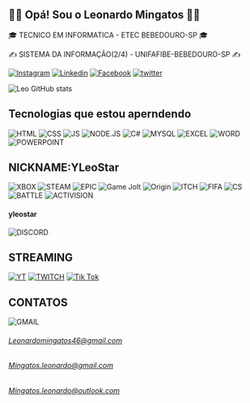 
## 👨‍💻 Opá! Sou o Leonardo Mingatos 👨‍💻

🎓 TECNICO EM INFORMATICA - ETEC BEBEDOURO-SP 🎓

✍️ SISTEMA DA INFORMAÇÃO(2/4) - UNIFAFIBE-BEBEDOURO-SP ✍️

[![Instagram](https://img.shields.io/badge/Instagram-E4405F?style=for-the-badge&logo=instagram&logoColor=white)](https://www.instagram.com/mingatos.leo/)
[![Linkedin](https://img.shields.io/badge/LinkedIn-0077B5?style=for-the-badge&logo=linkedin&logoColor=white)](https://www.linkedin.com/in/leonardo-mingatos-237658231/)
[![Facebook](https://img.shields.io/badge/Facebook-1877F2?style=for-the-badge&logo=facebook&logoColor=white)](https://www.facebook.com/leonardo.mingatos?locale=pt_BR)
[![twitter](https://img.shields.io/badge/Twitter-1DA1F2?style=for-the-badge&logo=twitter&logoColor=white)](https://x.com/Mingatos_Leo)

![Leo GitHub stats](https://github-readme-stats.vercel.app/api?username=LeoMingatos&show_icons=true&theme=dark)

## Tecnologias que estou aperndendo

  ![HTML](https://img.shields.io/badge/HTML5-E34F26?style=for-the-badge&logo=html5&logoColor=white)
  ![CSS](https://img.shields.io/badge/CSS-239120?&style=for-the-badge&logo=css3&logoColor=white)
  ![JS](https://img.shields.io/badge/JavaScript-F7DF1E?style=for-the-badge&logo=javascript&logoColor=black)
  ![NODE.JS](https://img.shields.io/badge/Node.js-43853D?style=for-the-badge&logo=node.js&logoColor=white)
  ![C#](https://img.shields.io/badge/C%23-239120?style=for-the-badge&logo=c-sharp&logoColor=white)
  ![MYSQL](https://img.shields.io/badge/MySQL-00000F?style=for-the-badge&logo=mysql&logoColor=white)
  ![EXCEL](https://img.shields.io/badge/Microsoft_Excel-217346?style=for-the-badge&logo=microsoft-excel&logoColor=white)
  ![WORD](https://img.shields.io/badge/Microsoft_Word-2B579A?style=for-the-badge&logo=microsoft-word&logoColor=white)
  ![POWERPOINT](https://img.shields.io/badge/Microsoft_PowerPoint-B7472A?style=for-the-badge&logo=microsoft-powerpoint&logoColor=white)


  ## NICKNAME:YLeoStar

 ![XBOX](https://img.shields.io/badge/Xbox-107C10?style=for-the-badge&logo=xbox&logoColor=white)
 ![STEAM](https://img.shields.io/badge/Steam-000000?style=for-the-badge&logo=steam&logoColor=white)
 ![EPIC](https://img.shields.io/badge/Epic%20Games-313131?style=for-the-badge&logo=Epic%20Games&logoColor=white)
 ![Game Jolt](https://img.shields.io/badge/Game%20Jolt-CCFF00?style=for-the-badge&logo=Game%20Jolt&logoColor=white)
 ![Origin](https://img.shields.io/badge/Origin-148EFF?style=for-the-badge&logo=origin&logoColor=white)
 ![ITCH](https://img.shields.io/badge/Itch.io-FA5C5C?style=for-the-badge&logo=itchdotio&logoColor=white)
 ![FIFA](	https://img.shields.io/badge/FIFA-B7312F?style=for-the-badge&logo=fifa&logoColor=white)
 ![CS](	https://img.shields.io/badge/Counter_Strike-000000?style=for-the-badge&logo=counter-strike&logoColor=white)
 ![BATTLE](https://img.shields.io/badge/Battle.net-000?style=for-the-badge&logo=battle.net&logoColor=148EFF)
 ![ACTIVISION](https://img.shields.io/badge/Activision-000000?style=for-the-badge&logo=Activision&logoColor=white)

#### yleostar
![DISCORD](https://img.shields.io/badge/Discord-7289DA?style=for-the-badge&logo=discord&logoColor=white) 
                 
## STREAMING

[![YT](https://img.shields.io/badge/YouTube-FF0000?style=for-the-badge&logo=youtube&logoColor=white)](https://www.youtube.com/@LeoMingatos)
[![TWITCH](	https://img.shields.io/badge/Twitch-9146FF?style=for-the-badge&logo=twitch&logoColor=white)](https://www.twitch.tv/yleostar)
[![Tik Tok](https://img.shields.io/badge/TikTok-000000?style=for-the-badge&logo=tiktok&logoColor=white)](https://www.tiktok.com/@leomingatos)

 ## CONTATOS
 
![GMAIL](https://img.shields.io/badge/Gmail-D14836?style=for-the-badge&logo=gmail&logoColor=white)                       

###### Leonardomingatos46@gmail.com
###### Mingatos.leonardo@gmail.com
###### Mingatos.leonardo@outlook.com





 





